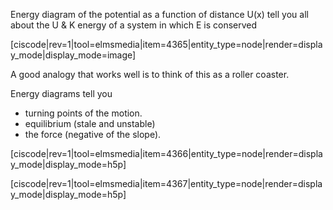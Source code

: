 Energy diagram of the potential as a function of distance U(x) tell you all about the U & K energy of a system in which E is conserved

[ciscode|rev=1|tool=elmsmedia|item=4365|entity_type=node|render=display_mode|display_mode=image]

<lrndesign-sidenote label="Instructor Note" icon="bookmark" bg-color="#c2e5f2">
A good analogy that works well is to think of this as a roller coaster.
</lrndesign-sidenote>

Energy diagrams tell you

* turning points of the motion. 
* equilibrium (stale and unstable)
* the force (negative of the slope). 

[ciscode|rev=1|tool=elmsmedia|item=4366|entity_type=node|render=display_mode|display_mode=h5p]

[ciscode|rev=1|tool=elmsmedia|item=4367|entity_type=node|render=display_mode|display_mode=h5p]